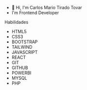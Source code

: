 - 👋 Hi, I'm Carlos Mario Tirado Tovar
- I'm Frontend Developer

Habilidades
  <ul style="display=flex'">
    <li>HTML5</li>
    <li>CSS3</li>
    <li>BOOTSTRAP</li>
    <li>TAILWIND</li>
    <li>JAVASCRIPT</li>
    <li>REACT</li>
    <li>GIT</li>
    <li>GITHUB</li>
    <li>POWERBI</li>
    <li>MYSQL</li>
    <li>PHP</li>
  </ul>

<!---
carlostirado23/carlostirado23 is a ✨ special ✨ repository because its `README.md` (this file) appears on your GitHub profile.
You can click the Preview link to take a look at your changes.
--->
